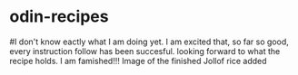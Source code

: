 # odin-recipes
#I don't know eactly what I am doing yet. I am excited that, so far so good, every instruction follow has been succesful. looking forward to what the recipe holds. I am famished!!!
Image of the finished Jollof rice added